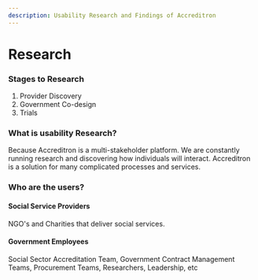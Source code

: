 ```yaml
---
description: Usability Research and Findings of Accreditron
---
```


# Research

### Stages to Research

1. Provider Discovery
2. Government Co-design
3. Trials

### What is usability Research?

Because Accreditron is a multi-stakeholder platform. We are constantly running research and discovering how individuals will interact. Accreditron is a solution for many complicated processes and services.

### Who are the users?

#### Social Service Providers

NGO's and Charities that deliver social services. 

#### Government Employees

Social Sector Accreditation Team, Government Contract Management Teams, Procurement Teams, Researchers, Leadership, etc

